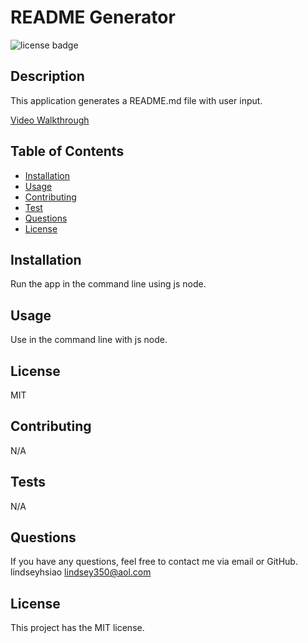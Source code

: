 # README Generator
  ![license badge](https://img.shields.io/static/v1?label=license&message=-MIT&color=red)
  ## Description

  This application generates a README.md file with user input.

  [Video Walkthrough](https://drive.google.com/file/d/1iJQpYX3XIX7LSVOTCbDJpLmU13lmZam2/view?usp=sharing)

  ## Table of Contents
  
  * [Installation](#installation)
  * [Usage](#usage)
  * [Contributing](#contributing)
  * [Test](#test)
  * [Questions](#questions)
  * [License](#license)


  ## Installation 
  Run the app in the command line using js node.

  ## Usage
  Use in the command line with js node.
  
  ## License
  MIT

  ## Contributing
  N/A
  
  ## Tests
  N/A
  
  ## Questions

  If you have any questions, feel free to contact me via email or GitHub.
  lindseyhsiao
  lindsey350@aol.com

  ## License
  
  This project has the MIT license.
